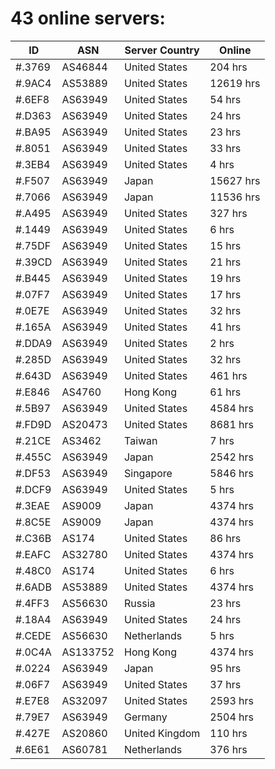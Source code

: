 # 43 online servers:

| ID | ASN | Server Country | Online |
| ------ | ------ | ------ | ------ |
| #.3769 | AS46844 | United States | 204 hrs |
| #.9AC4 | AS53889 | United States | 12619 hrs |
| #.6EF8 | AS63949 | United States | 54 hrs |
| #.D363 | AS63949 | United States | 24 hrs |
| #.BA95 | AS63949 | United States | 23 hrs |
| #.8051 | AS63949 | United States | 33 hrs |
| #.3EB4 | AS63949 | United States | 4 hrs |
| #.F507 | AS63949 | Japan | 15627 hrs |
| #.7066 | AS63949 | Japan | 11536 hrs |
| #.A495 | AS63949 | United States | 327 hrs |
| #.1449 | AS63949 | United States | 6 hrs |
| #.75DF | AS63949 | United States | 15 hrs |
| #.39CD | AS63949 | United States | 21 hrs |
| #.B445 | AS63949 | United States | 19 hrs |
| #.07F7 | AS63949 | United States | 17 hrs |
| #.0E7E | AS63949 | United States | 32 hrs |
| #.165A | AS63949 | United States | 41 hrs |
| #.DDA9 | AS63949 | United States | 2 hrs |
| #.285D | AS63949 | United States | 32 hrs |
| #.643D | AS63949 | United States | 461 hrs |
| #.E846 | AS4760 | Hong Kong | 61 hrs |
| #.5B97 | AS63949 | United States | 4584 hrs |
| #.FD9D | AS20473 | United States | 8681 hrs |
| #.21CE | AS3462 | Taiwan | 7 hrs |
| #.455C | AS63949 | Japan | 2542 hrs |
| #.DF53 | AS63949 | Singapore | 5846 hrs |
| #.DCF9 | AS63949 | United States | 5 hrs |
| #.3EAE | AS9009 | Japan | 4374 hrs |
| #.8C5E | AS9009 | Japan | 4374 hrs |
| #.C36B | AS174 | United States | 86 hrs |
| #.EAFC | AS32780 | United States | 4374 hrs |
| #.48C0 | AS174 | United States | 6 hrs |
| #.6ADB | AS53889 | United States | 4374 hrs |
| #.4FF3 | AS56630 | Russia | 23 hrs |
| #.18A4 | AS63949 | United States | 24 hrs |
| #.CEDE | AS56630 | Netherlands | 5 hrs |
| #.0C4A | AS133752 | Hong Kong | 4374 hrs |
| #.0224 | AS63949 | Japan | 95 hrs |
| #.06F7 | AS63949 | United States | 37 hrs |
| #.E7E8 | AS32097 | United States | 2593 hrs |
| #.79E7 | AS63949 | Germany | 2504 hrs |
| #.427E | AS20860 | United Kingdom | 110 hrs |
| #.6E61 | AS60781 | Netherlands | 376 hrs |

